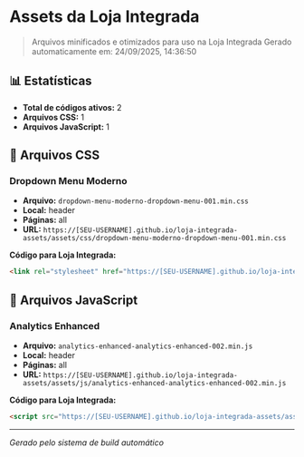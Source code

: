 # Assets da Loja Integrada

> Arquivos minificados e otimizados para uso na Loja Integrada
> Gerado automaticamente em: 24/09/2025, 14:36:50

## 📊 Estatísticas

- **Total de códigos ativos:** 2
- **Arquivos CSS:** 1
- **Arquivos JavaScript:** 1

## 🎨 Arquivos CSS


### Dropdown Menu Moderno
- **Arquivo:** `dropdown-menu-moderno-dropdown-menu-001.min.css`
- **Local:** header
- **Páginas:** all
- **URL:** `https://[SEU-USERNAME].github.io/loja-integrada-assets/assets/css/dropdown-menu-moderno-dropdown-menu-001.min.css`

**Código para Loja Integrada:**
```html
<link rel="stylesheet" href="https://[SEU-USERNAME].github.io/loja-integrada-assets/assets/css/dropdown-menu-moderno-dropdown-menu-001.min.css">
```


## 📜 Arquivos JavaScript


### Analytics Enhanced
- **Arquivo:** `analytics-enhanced-analytics-enhanced-002.min.js`
- **Local:** header
- **Páginas:** all
- **URL:** `https://[SEU-USERNAME].github.io/loja-integrada-assets/assets/js/analytics-enhanced-analytics-enhanced-002.min.js`

**Código para Loja Integrada:**
```html
<script src="https://[SEU-USERNAME].github.io/loja-integrada-assets/assets/js/analytics-enhanced-analytics-enhanced-002.min.js"></script>
```


---

*Gerado pelo sistema de build automático*

